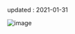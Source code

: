 updated : 2021-01-31

![image](https://user-images.githubusercontent.com/77447841/111163623-9beb7500-85e0-11eb-960f-49bcd56710d0.png)
